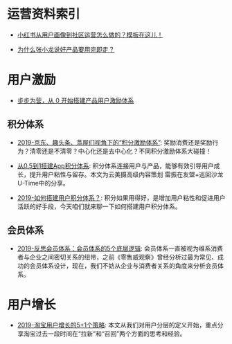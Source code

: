 

# 运营资料索引

- [小红书从用户画像到社区运营怎么做的？模板在这儿！](http://www.tuicool.com/articles/jInQnmv)

- [为什么张小龙说好产品要用完即走？](http://www.tuicool.com/articles/aMJjeiq)

# 用户激励

- [步步为营，从 0 开始搭建产品用户激励体系](http://36kr.com/p/532208.html)

## 积分体系

- [2019-京东、趣头条、茑屋们视角下的“积分激励体系”](https://36kr.com/p/5176366): 奖励消费还是奖励行为？清零还是不清零？中心化还是去中心化？不同积分激励体系大碰撞！

- [从0.5到1搭建App积分体系](https://mp.weixin.qq.com/s/qiACWgiWlWtH49LMc_vOaw): 积分体系连接用户与产品，能够有效引导用户成长，提升用户粘性与留存。本文为云美摄高级内容策划 雷振在友盟+巡回沙龙U-Time中的分享。

- [2019-如何搭建用户积分体系？](https://36kr.com/p/5276434): 积分如果用得好，是增加用户粘性和促进用户活跃的好手段，今天咱们就来聊一下如何搭建用户积分体系。

## 会员体系

- [2019-反思会员体系：会员体系的5个底层逻辑](https://36kr.com/p/5210022): 会员体系一直被视为维系消费者与企业之间密切关系的纽带，之前《零售威观察》曾经分析过最为常见、成功的会员体系设计，现在，我们不妨从企业与消费者关系的角度来分析会员体系。

# 用户增长

- [2019-淘宝用户增长的5+1个策略](https://mp.weixin.qq.com/s/l_JOeulXUbnMiHP77kx4ag): 本文从我们对用户分层的定义开始，重点分享淘宝过去一段时间在“拉新”和“召回”两个方面的思考和经验。